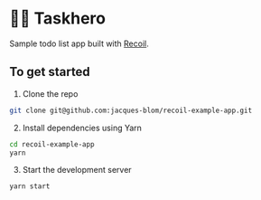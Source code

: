 # 🦸‍♂️ Taskhero

Sample todo list app built with [Recoil](https://recoiljs.org/).

## To get started

1. Clone the repo

```bash
git clone git@github.com:jacques-blom/recoil-example-app.git
```

2. Install dependencies using Yarn

```bash
cd recoil-example-app
yarn
```

3. Start the development server

```bash
yarn start
```
